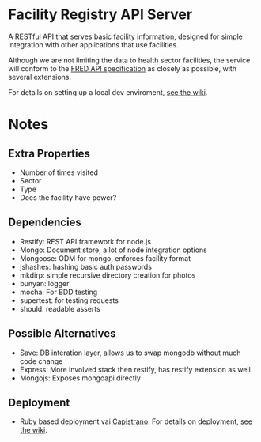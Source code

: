 # Facility Registry API Server

A RESTful API that serves basic facility information, designed for simple integration with other applications that use facilities.

Although we are not limiting the data to health sector facilities, the service will conform to the [FRED API specification](http://facilityregistry.org/) as closely as possible, with several extensions.

For details on setting up a local dev enviroment, [see the wiki](https://github.com/SEL-Columbia/Revisit-Server/wiki/Setting-Up-a-Local-Environment).

# Notes

## Extra Properties
* Number of times visited
* Sector
* Type
* Does the facility have power?

## Dependencies
* Restify: REST API framework for node.js
* Mongo: Document store, a lot of node integration options
* Mongoose: ODM for mongo, enforces facility format
* jshashes: hashing basic auth passwords
* mkdirp: simple recursive directory creation for photos
* bunyan: logger
* mocha: For BDD testing
* supertest: for testing requests
* should: readable asserts 

## Possible Alternatives
* Save: DB interation layer, allows us to swap mongodb without much code change
* Express: More involved stack then restify, has restify extension as well
* Mongojs: Exposes mongoapi directly


## Deployment
* Ruby based deployment vai [Capistrano](http://capistranorb.com). For details on deployment, [see the  wiki](https://github.com/SEL-Columbia/Revisit-Server/wiki/Deployment).
